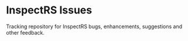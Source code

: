 # InspectRS Issues
Tracking repository for InspectRS bugs, enhancements, suggestions and other feedback.
